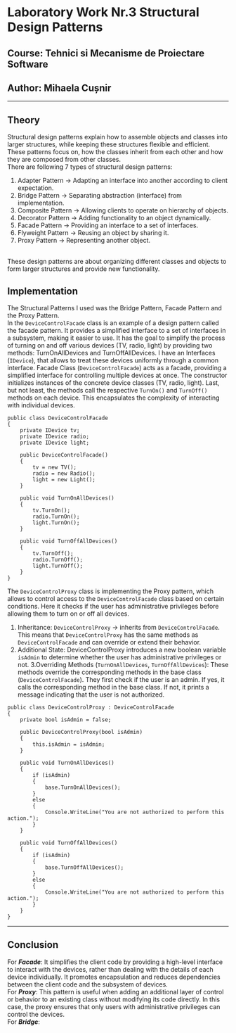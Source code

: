 # Laboratory Work Nr.3 Structural Design Patterns
## Course: Tehnici si Mecanisme de Proiectare Software
## Author: Mihaela Cușnir
****
## Theory
Structural design patterns explain how to assemble objects and classes into larger structures, while keeping these structures flexible and efficient. These patterns focus on, how the classes inherit from each other and how they are composed from other classes. 
<br>
There are following 7 types of structural design patterns:
</br>
  1. Adapter Pattern -> Adapting an interface into another according to client expectation.
  2. Bridge Pattern -> Separating abstraction (interface) from implementation.
  3. Composite Pattern -> Allowing clients to operate on hierarchy of objects.
  4. Decorator Pattern -> Adding functionality to an object dynamically.
  5. Facade Pattern -> Providing an interface to a set of interfaces.
  6. Flyweight Pattern -> Reusing an object by sharing it.
  7. Proxy Pattern -> Representing another object.
<br>
These design patterns are about organizing different classes and objects to form larger structures and provide new functionality.

## Implementation
The Structural Patterns I used was the Bridge Pattern, Facade Pattern and the Proxy Pattern.
<br>
In the `DeviceControlFacade` class is an example of a design pattern called the facade pattern. It provides a simplified interface to a set of interfaces in a subsystem, making it easier to use. It has the goal to simplify the process of turning on and off various devices (TV, radio, light) by providing two methods: TurnOnAllDevices and TurnOffAllDevices. I have an Interfaces (`IDevice`), that allows to treat these devices uniformly through a common interface. Facade Class (`DeviceControlFacade`) acts as a facade, providing a simplified interface for controlling multiple devices at once. The constructor initializes instances of the concrete device classes (TV, radio, light). Last, but not least, the methods call the respective `TurnOn()` and `TurnOff()` methods on each device. This encapsulates the complexity of interacting with individual devices.

```
public class DeviceControlFacade
{
    private IDevice tv;
    private IDevice radio;
    private IDevice light;

    public DeviceControlFacade()
    {
        tv = new TV();
        radio = new Radio();
        light = new Light();
    }

    public void TurnOnAllDevices()
    {
        tv.TurnOn();
        radio.TurnOn();
        light.TurnOn();
    }

    public void TurnOffAllDevices()
    {
        tv.TurnOff();
        radio.TurnOff();
        light.TurnOff();
    }
}
```

The `DeviceControlProxy` class is implementing the Proxy pattern, which allows to control access to the `DeviceControlFacade` class based on certain conditions. Here it checks if the user has administrative privileges before allowing them to turn on or off all devices.
  1. Inheritance: `DeviceControlProxy` -> inherits from `DeviceControlFacade`. This means that `DeviceControlProxy` has the same methods as `DeviceControlFacade` and can override or extend their behavior.
  2. Additional State: DeviceControlProxy introduces a new boolean variable `isAdmin` to determine whether the user has administrative privileges or not.
  3.Overriding Methods (`TurnOnAllDevices`, `TurnOffAllDevices`): These methods override the corresponding methods in the base class (`DeviceControlFacade`). They first check if the user is an admin. If yes, it calls the corresponding method in the base class. If not, it prints a message indicating that the user is not authorized.
```
public class DeviceControlProxy : DeviceControlFacade
{
    private bool isAdmin = false;

    public DeviceControlProxy(bool isAdmin)
    {
        this.isAdmin = isAdmin;
    }

    public void TurnOnAllDevices()
    {
        if (isAdmin)
        {
            base.TurnOnAllDevices();
        }
        else
        {
            Console.WriteLine("You are not authorized to perform this action.");
        }
    }

    public void TurnOffAllDevices()
    {
        if (isAdmin)
        {
            base.TurnOffAllDevices();
        }
        else
        {
            Console.WriteLine("You are not authorized to perform this action.");
        }
    }
}
```


****
## Conclusion
For ***Facade***: It simplifies the client code by providing a high-level interface to interact with the devices, rather than dealing with the details of each device individually. It promotes encapsulation and reduces dependencies between the client code and the subsystem of devices.
<br>
For ***Proxy***: This pattern is useful when adding an additional layer of control or behavior to an existing class without modifying its code directly. In this case, the proxy ensures that only users with administrative privileges can control the devices.
<br>
For ***Bridge***: 
